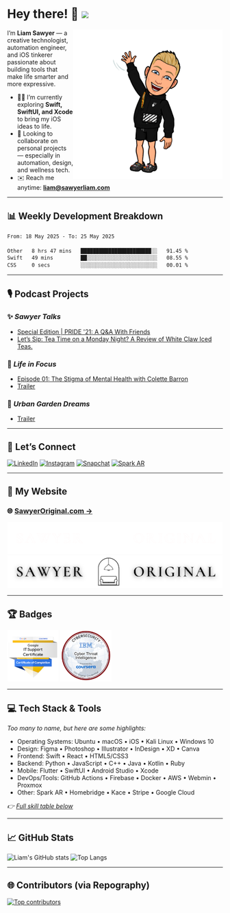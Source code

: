 # Hey there! 👋 <a href="https://www.sawyerliam.com/"><img src="https://media.giphy.com/media/hvRJCLFzcasrR4ia7z/giphy.gif" width="30px"></a>

<img align="right" width="350px" src="https://github.com/LiamSx45/LiamSx45/blob/main/bitmoji%20wave.png?raw=true" alt="Bitmoji waving" />

I’m **Liam Sawyer** — a creative technologist, automation engineer, and iOS tinkerer passionate about building tools that make life smarter and more expressive.

* 👨‍💻 I’m currently exploring **Swift, SwiftUI, and Xcode** to bring my iOS ideas to life.
* 🤝 Looking to collaborate on personal projects — especially in automation, design, and wellness tech.
* ✉️ Reach me anytime: **[liam@sawyerliam.com](mailto:liam@sawyerliam.com)**

---

## 📊 Weekly Development Breakdown

<!--START_SECTION:waka-->

```txt
From: 18 May 2025 - To: 25 May 2025

Other   8 hrs 47 mins   ███████████████████████░░   91.45 %
Swift   49 mins         ██░░░░░░░░░░░░░░░░░░░░░░░   08.55 %
CSS     0 secs          ░░░░░░░░░░░░░░░░░░░░░░░░░   00.01 %
```

<!--END_SECTION:waka-->

---

## 🎙️ Podcast Projects

### ✨ *Sawyer Talks*

<!-- SAWYER_TALKS:START -->
- [Special Edition | PRIDE &#39;21: A Q&amp;A With Friends](https://sawyer-talks.captivate.fm/episode/special-edition-pride-21-a-qa-with-friends)
- [Let’s Sip: Tea Time on a Monday Night? A Review of White Claw Iced Teas.](https://sawyer-talks.captivate.fm/episode/lets-sip-tea-time-on-a-monday-night-a-review-of-white-claw-iced-teas-)
<!-- SAWYER_TALKS:END -->

### 🧠 *Life in Focus*

<!-- LIFEINFOCUS:START -->
- [Episode 01: The Stigma of Mental Health with Colette Barron](https://sawyeroriginal.com/lifeinfocus?post=ep01)
- [Trailer](https://lifeinfocuspod.com/episodes/trailer-full)
<!-- LIFEINFOCUS:END -->

### 🌱 *Urban Garden Dreams*

<!-- URBANGARDEN:START -->
- [Trailer](https://urbangardendreams.com/episodes/trailer-full)
<!-- URBANGARDEN:END -->

---

## 🔗 Let’s Connect

[![LinkedIn](https://img.shields.io/badge/-LinkedIn-0077B5?style=flat-square\&logo=linkedin\&logoColor=white)](https://www.linkedin.com/in/sawyerliam/)
[![Instagram](https://img.shields.io/badge/-Instagram-c27ba0?style=flat-square\&logo=instagram\&logoColor=white)](http://instagram.com/sawyer.liam/)
[![Snapchat](https://img.shields.io/badge/-Snapchat-yellow?style=flat-square\&logo=snapchat\&logoColor=white)](https://www.snapchat.com/add/sawyer.liam)
[![Spark AR](https://img.shields.io/badge/-Spark_AR-60d1cc?style=flat-square\&logo=sparkar\&logoColor=white)](https://www.facebook.com/sparkarhub/portfolios/ig/sawyer.original/)

---

## 💼 My Website

### 🌐 [SawyerOriginal.com →](https://sawyeroriginal.com)

![Dark Mode Logo](https://github.com/LiamSx45/LiamSx45/blob/main/Sawyer%20Studios%20Logo%20dark.png?raw=true#gh-dark-mode-only)
![Light Mode Logo](https://github.com/LiamSx45/LiamSx45/blob/main/Sawyer%20Studios%20Logo%20Light.png?raw=true#gh-light-mode-only)

---

## 🏆 Badges

[<img src="https://raw.githubusercontent.com/LiamSx45/LiamSx45/main/Badges/google-it-support-certificate.png" width="120"/>](https://www.credly.com/badges/019b830d-0446-4d35-8ebd-8932eab213e4/public_url)
[<img src="https://raw.githubusercontent.com/LiamSx45/LiamSx45/main/Badges/cyber-threat-intelligence.png" width="120"/>](https://www.credly.com/badges/2142a988-5e7d-4973-bcf9-64439ddf6df2/public_url)

---

## 💻 Tech Stack & Tools

*Too many to name, but here are some highlights:*

* Operating Systems: Ubuntu • macOS • iOS • Kali Linux • Windows 10
* Design: Figma • Photoshop • Illustrator • InDesign • XD • Canva
* Frontend: Swift • React • HTML5/CSS3
* Backend: Python • JavaScript • C++ • Java • Kotlin • Ruby
* Mobile: Flutter • SwiftUI • Android Studio • Xcode
* DevOps/Tools: GitHub Actions • Firebase • Docker • AWS • Webmin • Proxmox
* Other: Spark AR • Homebridge • Kace • Stripe • Google Cloud

*👉 [Full skill table below](#my-skills-)*

---

## 📈 GitHub Stats

![Liam's GitHub stats](https://github-readme-stats.vercel.app/api?username=LiamSx45\&show_icons=true\&theme=tokyonight\&hide_border=true)
![Top Langs](https://github-readme-stats.vercel.app/api/top-langs/?username=LiamSx45\&layout=compact\&theme=tokyonight\&hide_border=true)

---

## 🌐 Contributors (via Repography)

[![Top contributors](https://images.repography.com/26932345/LiamSx45/LiamSx45/top-contributors/5557e06dd23fd806e83608a33ae14c40_table.svg)](https://github.com/LiamSx45/LiamSx45/graphs/contributors)
